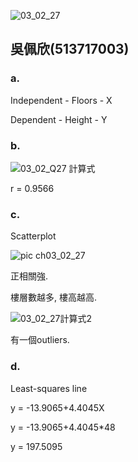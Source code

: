 
![03_02_27](https://github.com/user-attachments/assets/ed5fef4f-0487-419e-8518-b0077d14f89c)

## 吳佩欣(513717003)

### a.

Independent -	Floors - X

Dependent	- Height - Y

### b.

![03_02_Q27 計算式](https://github.com/user-attachments/assets/3ffde615-7c03-4c02-82de-3c856ec1ac75)

r =	0.9566 

### c.

Scatterplot

![pic ch03_02_27](https://github.com/user-attachments/assets/1d2b33ce-0714-47c4-a82e-32b91506e475)

正相關強.

樓層數越多, 樓高越高.

![03_02_27計算式2](https://github.com/user-attachments/assets/943629d8-08c3-46db-b780-4a4b7fc71784)

有一個outliers.

### d.
Least-squares line

y = -13.9065+4.4045X

y = -13.9065+4.4045*48

y = 197.5095
